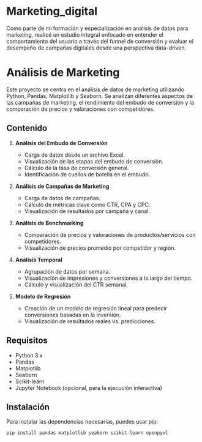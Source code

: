 # Marketing_digital
Como parte de mi formación y especialización en análisis de datos para marketing, realicé un estudio integral enfocado en entender el comportamiento del usuario a través del funnel de conversión y evaluar el desempeño de campañas digitales desde una perspectiva data-driven.
# Análisis de Marketing

Este proyecto se centra en el análisis de datos de marketing utilizando Python, Pandas, Matplotlib y Seaborn. Se analizan diferentes aspectos de las campañas de marketing, el rendimiento del embudo de conversión y la comparación de precios y valoraciones con competidores.

## Contenido

1. **Análisis del Embudo de Conversión**
   - Carga de datos desde un archivo Excel.
   - Visualización de las etapas del embudo de conversión.
   - Cálculo de la tasa de conversión general.
   - Identificación de cuellos de botella en el embudo.

2. **Análisis de Campañas de Marketing**
   - Carga de datos de campañas.
   - Cálculo de métricas clave como CTR, CPA y CPC.
   - Visualización de resultados por campaña y canal.

3. **Análisis de Benchmarking**
   - Comparación de precios y valoraciones de productos/servicios con competidores.
   - Visualización de precios promedio por competidor y región.

4. **Análisis Temporal**
   - Agrupación de datos por semana.
   - Visualización de impresiones y conversiones a lo largo del tiempo.
   - Cálculo y visualización del CTR semanal.

5. **Modelo de Regresión**
   - Creación de un modelo de regresión lineal para predecir conversiones basadas en la inversión.
   - Visualización de resultados reales vs. predicciones.

## Requisitos

- Python 3.x
- Pandas
- Matplotlib
- Seaborn
- Scikit-learn
- Jupyter Notebook (opcional, para la ejecución interactiva)

## Instalación

Para instalar las dependencias necesarias, puedes usar pip:

```bash
pip install pandas matplotlib seaborn scikit-learn openpyxl
